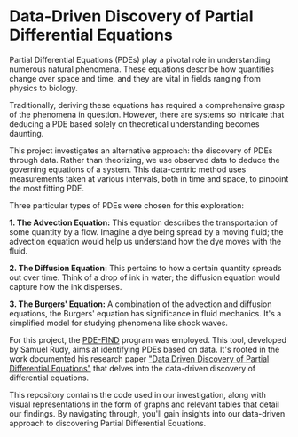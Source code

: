 # Data-Driven Discovery of Partial Differential Equations
Partial Differential Equations (PDEs) play a pivotal role in understanding numerous natural phenomena. These equations describe how quantities change over space and time, and they are vital in fields ranging from physics to biology.

Traditionally, deriving these equations has required a comprehensive grasp of the phenomena in question. However, there are systems so intricate that deducing a PDE based solely on theoretical understanding becomes daunting.

This project investigates an alternative approach: the discovery of PDEs through data. Rather than theorizing, we use observed data to deduce the governing equations of a system. This data-centric method uses measurements taken at various intervals, both in time and space, to pinpoint the most fitting PDE.

Three particular types of PDEs were chosen for this exploration:

**1. The Advection Equation:** This equation describes the transportation of some quantity by a flow. Imagine a dye being spread by a moving fluid; the advection equation would help us understand how the dye moves with the fluid.

**2. The Diffusion Equation:** This pertains to how a certain quantity spreads out over time. Think of a drop of ink in water; the diffusion equation would capture how the ink disperses.

**3. The Burgers' Equation:** A combination of the advection and diffusion equations, the Burgers' equation has significance in fluid mechanics. It's a simplified model for studying phenomena like shock waves.

For this project, the [PDE-FIND](https://github.com/snagcliffs/PDE-FIND/blob/master/PDE_FIND.py) program was employed. This tool, developed by Samuel Rudy, aims at identifying PDEs based on data. It's rooted in the work documented his research paper ["Data Driven Discovery of Partial Differential Equations"](https://github.com/snagcliffs/PDE-FIND/blob/master/sci_adv.pdf) that delves into the data-driven discovery of differential equations.

This repository contains the code used in our investigation, along with visual representations in the form of graphs and relevant tables that detail our findings. By navigating through, you'll gain insights into our data-driven approach to discovering Partial Differential Equations.
